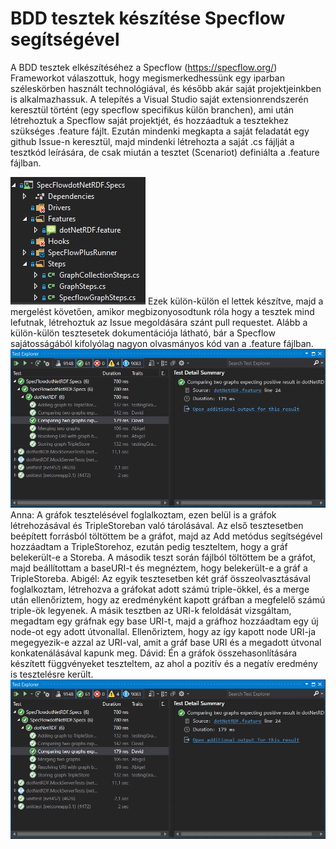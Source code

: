 # BDD tesztek készítése Specflow segítségével

A BDD tesztek elkészítéséhez a Specflow (https://specflow.org/) Frameworkot válaszottuk, hogy megismerkedhessünk egy iparban széleskörben használt technológiával, és később akár saját projektjeinkben is alkalmazhassuk. A telepítés a Visual Studio saját extensionrendszerén keresztül történt (egy specflow specifikus külön branchen), ami után létrehoztuk a Specflow saját projektjét, és hozzáadtuk a tesztekhez szükséges .feature fájlt. Ezután mindenki megkapta a saját feladatát egy github Issue-n keresztül, majd mindenki létrehozta a saját .cs fájlját a tesztkód leírására, de csak miután a tesztet (Scenariot) definiálta a .feature fájlban.

![](specflow_1.png)
Ezek külön-külön el lettek készítve, majd a mergelést követően, amikor megbizonyosodtunk róla hogy a tesztek mind lefutnak, létrehoztuk az Issue megoldására szánt pull requestet. Alább a külön-külön tesztesetek dokumentációja látható, bár a Specflow sajátosságából kifolyólag nagyon olvasmányos kód van a .feature fájlban.
![](specflow_2.PNG)
Anna: A gráfok tesztelésével foglalkoztam, ezen belül is a gráfok létrehozásával és TripleStoreban való tárolásával. Az első tesztesetben beépített forrásból töltöttem be a gráfot, majd az Add metódus segítségével hozzáadtam a TripleStorehoz, ezután pedig teszteltem, hogy a gráf belekerült-e a Storeba. A második teszt során fájlból töltöttem be a gráfot, majd beállítottam a baseURI-t és megnéztem, hogy belekerült-e a gráf a TripleStoreba.
Abigél: Az egyik tesztesetben két gráf összeolvasztásával foglalkoztam, létrehozva a gráfokat adott számú triple-ökkel, és a merge után ellenőriztem, hogy az eredményként kapott gráfban a megfelelő számú triple-ök legyenek. A másik tesztben az URI-k feloldását vizsgáltam, megadtam egy gráfnak egy base URI-t, majd a gráfhoz hozzáadtam egy új node-ot egy adott útvonallal. Ellenőriztem, hogy az így kapott node URI-ja megegyezik-e azzal az URI-val, amit a gráf base URI és a megadott útvonal konkatenálásával kapunk meg.
Dávid: Én a gráfok összehasonlítására készített függvényeket teszteltem, az ahol a pozitív és a negatív eredmény is tesztelésre került. 
![](specflow_3.PNG)
